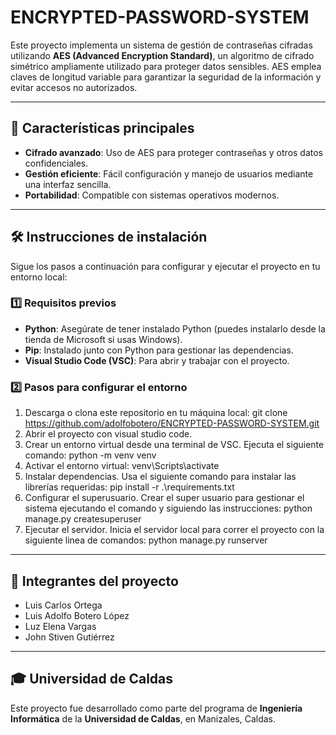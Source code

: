 # ENCRYPTED-PASSWORD-SYSTEM

Este proyecto implementa un sistema de gestión de contraseñas cifradas utilizando **AES (Advanced Encryption Standard)**, un algoritmo de cifrado simétrico ampliamente utilizado para proteger datos sensibles. AES emplea claves de longitud variable para garantizar la seguridad de la información y evitar accesos no autorizados.

---

## 🚀 Características principales

- **Cifrado avanzado**: Uso de AES para proteger contraseñas y otros datos confidenciales.
- **Gestión eficiente**: Fácil configuración y manejo de usuarios mediante una interfaz sencilla.
- **Portabilidad**: Compatible con sistemas operativos modernos.

---

## 🛠️ Instrucciones de instalación

Sigue los pasos a continuación para configurar y ejecutar el proyecto en tu entorno local:

### 1️⃣ Requisitos previos
- **Python**: Asegúrate de tener instalado Python (puedes instalarlo desde la tienda de Microsoft si usas Windows).
- **Pip**: Instalado junto con Python para gestionar las dependencias.
- **Visual Studio Code (VSC)**: Para abrir y trabajar con el proyecto.

### 2️⃣ Pasos para configurar el entorno

1. Descarga o clona este repositorio en tu máquina local: git clone https://github.com/adolfobotero/ENCRYPTED-PASSWORD-SYSTEM.git
2. Abrir el proyecto con visual studio code.
3. Crear un entorno virtual desde una terminal de VSC. Ejecuta el siguiente comando: python -m venv venv
4. Activar el entorno virtual: venv\Scripts\activate
5. Instalar dependencias. Usa el siguiente comando para instalar las librerías requeridas: pip install -r .\requirements.txt
6. Configurar el superusuario. Crear el super usuario para gestionar el sistema ejecutando el comando y siguiendo las instrucciones: python manage.py createsuperuser
7. Ejecutar el servidor. Inicia el servidor local para correr el proyecto con la siguiente linea de comandos: python manage.py runserver

---

## 👥 Integrantes del proyecto

- Luis Carlos Ortega  
- Luis Adolfo Botero López  
- Luz Elena Vargas  
- John Stiven Gutiérrez  

---

## 🎓 Universidad de Caldas

Este proyecto fue desarrollado como parte del programa de **Ingeniería Informática** de la **Universidad de Caldas**, en Manizales, Caldas.

